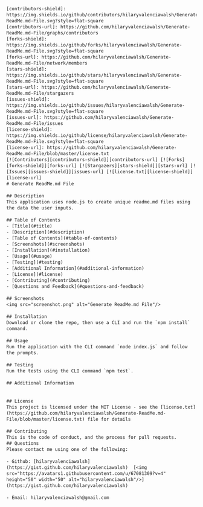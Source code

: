 
    [contributors-shield]: https://img.shields.io/github/contributors/hilaryvalenciawalsh/Generate-ReadMe.md-File.svg?style=flat-square
    [contributors-url]: https://github.com/hilaryvalenciawalsh/Generate-ReadMe.md-File/graphs/contributors
    [forks-shield]: https://img.shields.io/github/forks/hilaryvalenciawalsh/Generate-ReadMe.md-File.svg?style=flat-square
    [forks-url]: https://github.com/hilaryvalenciawalsh/Generate-ReadMe.md-File/network/members
    [stars-shield]: https://img.shields.io/github/stars/hilaryvalenciawalsh/Generate-ReadMe.md-File.svg?style=flat-square
    [stars-url]: https://github.com/hilaryvalenciawalsh/Generate-ReadMe.md-File/stargazers
    [issues-shield]: https://img.shields.io/github/issues/hilaryvalenciawalsh/Generate-ReadMe.md-File.svg?style=flat-square
    [issues-url]: https://github.com/hilaryvalenciawalsh/Generate-ReadMe.md-File/issues
    [license-shield]: https://img.shields.io/github/license/hilaryvalenciawalsh/Generate-ReadMe.md-File.svg?style=flat-square
    [license-url]: https://github.com/hilaryvalenciawalsh/Generate-ReadMe.md-File/blob/master/license.txt
    [![Contributors][contributors-shield]][contributors-url] [![Forks][forks-shield]][forks-url] [![Stargazers][stars-shield]][stars-url] [![Issues][issues-shield]][issues-url] [![license.txt][license-shield]][license-url]
    # Generate ReadMe.md File

    ## Description
    This application uses node.js to create unique readme.md files using the data the user inputs.

    ## Table of Contents
    - [Title](#title)
    - [Description](#description)
    - [Table of Contents](#table-of-contents)
    - [Screenshots](#screenshots)
    - [Installation](#installation)
    - [Usage](#usage)
    - [Testing](#testing)
    - [Additional Information](#additional-information)
    - [License](#license)
    - [Contributing](#contributing)
    - [Questions and Feedback](#questions-and-feedback)

    ## Screenshots
    <img src="screenshot.png" alt="Generate ReadMe.md File"/>

    ## Installation
    Download or clone the repo, then use a CLI and run the `npm install` command.
    
    ## Usage
    Run the application with the CLI command `node index.js` and follow the prompts.
    
    ## Testing
    Run the tests using the CLI command `npm test`.
    
    ## Additional Information
    
    
    ## License
    This project is licensed under the MIT License - see the [license.txt](https://github.com/hilaryvalenciawalsh/Generate-ReadMe.md-File/blob/master/license.txt) file for details
   
    ## Contributing
    This is the code of conduct, and the process for pull requests.
    ## Questions
    Please contact me using one of the following:
    
    - Github: [hilaryvalenciawalsh](https://gist.github.com/hilaryvalenciawalsh)  [<img src="https://avatars1.githubusercontent.com/u/67081309?v=4" height="50" width="50" alt="hilaryvalenciawalsh"/>](https://gist.github.com/hilaryvalenciawalsh) 
    
    - Email: hilaryvalenciawalsh@gmail.com
    